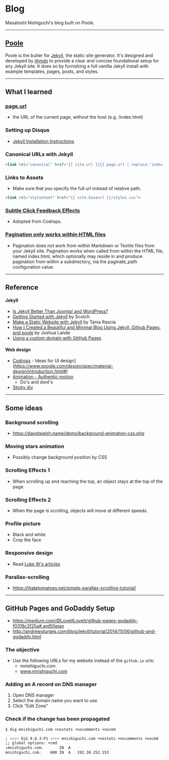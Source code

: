 # Blog

Masatoshi Nishiguchi's blog built on Poole.

---

## [Poole](https://github.com/poole/poole)
Poole is the butler for [Jekyll](http://jekyllrb.com), the static site generator. It's designed and developed by [@mdo](https://twitter.com/mdo) to provide a clear and concise foundational setup for any Jekyll site. It does so by furnishing a full vanilla Jekyll install with example templates, pages, posts, and styles.

---

## What I learned

### [page.url](http://jekyllrb.com/docs/variables/#page-variables)
- the URL of the current page, without the host (e.g. /index.html)

### Setting up Disqus
- [Jekyll Installation Instructions](https://help.disqus.com/customer/portal/articles/472138-jekyll-installation-instructions)

### Canonical URLs with Jekyll
```html
<link rel="canonical" href="{{ site.url }}{{ page.url | replace:'index.html',''}}">
```

### Links to Assets
- Make sure that you specify the full url instead of relative path.

```html
<link rel="stylesheet" href="{{ site.baseurl }}/styles.css">
```

### [Subtle Click Feedback Effects](https://github.com/codrops/ClickEffects)
- Adopted from Codrops.

### [Pagination only works within HTML files](http://jekyllrb.com/docs/pagination/)
- Pagination does not work from within Markdown or Textile files from your Jekyll site. Pagination works when called from within the HTML file, named index.html, which optionally may reside in and produce pagination from within a subdirectory, via the paginate_path configuration value.

---

## Reference

#### Jekyll

- [Is Jekyll Better Than Joomla! and WordPress?](http://digitalshore.io/jekyll-better-choice-than-joomla-wordpress/)
- [Getting Started with Jekyll](https://scotch.io/tutorials/getting-started-with-jekyll-plus-a-free-bootstrap-3-starter-theme) by Scotch
- [Make a Static Website with Jekyll](https://www.taniarascia.com/make-a-static-website-with-jekyll/) by Tania Rascia
- [How I Created a Beautiful and Minimal Blog Using Jekyll, Github Pages, and poole](http://joshualande.com/jekyll-github-pages-poole/) by Joshua Lande
- [Using a custom domain with GitHub Pages](https://help.github.com/articles/using-a-custom-domain-with-github-pages/)

#### Web design
- [Codrops](http://tympanus.net/codrops/) - Ideas for UI
 design](https://www.google.com/design/spec/material-design/introduction.html#)
- [Animation - Authentic motion](https://www.google.com/design/spec/animation/authentic-motion.html#)
    + Do's and dont's
- [Sticky div](https://jsfiddle.net/livibetter/HV9HM/)

---

## Some ideas

### Background scrolling
- https://davidwalsh.name/demo/background-animation-css.php

### Moving stars animation
- Possibly change background position by CSS

### Scrolling Effects 1
- When scrolling up and reaching the top, an object stays at the top of the page.

### Scrolling Effects 2
- When the page is scrolling, objects will move at different speeds.

### Profile picture
- Black and white
- Crop the face

### Responsive design
- Read [Luke W's articles](http://www.lukew.com/presos/)

### Parallax-scrolling
- https://ihatetomatoes.net/simple-parallax-scrolling-tutorial/

---

## GitHub Pages and GoDaddy Setup
- https://medium.com/@LovettLovett/github-pages-godaddy-f0318c2f25a#.ard50ejan
- http://andrewsturges.com/blog/jekyll/tutorial/2014/11/06/github-and-godaddy.html

### The objective
- Use the following URLs for my website instead of the `github.io` urls:
  - mnishiguchi.com
  - www.mnishiguchi.com

### Adding an A record on DNS manager
1. Open DNS manager
2. Select the domain name you want to use
3. Click "Edit Zone"

### Check if the change has been propagated
```bash
$ dig mnishiguchi.com +nostats +nocomments +nocmd

; <<>> DiG 9.8.3-P1 <<>> mnishiguchi.com +nostats +nocomments +nocmd
;; global options: +cmd
;mnishiguchi.com.		IN	A
mnishiguchi.com.	600	IN	A	192.30.252.153
```

